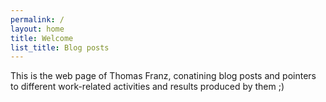 ```yaml
---
permalink: /
layout: home
title: Welcome
list_title: Blog posts
---
```


This is the web page of Thomas Franz, conatining blog posts and pointers to different work-related activities and results produced by them ;)
